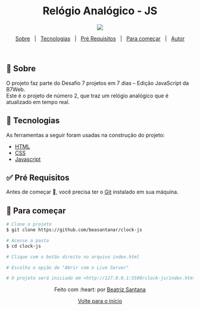 <h1 align="center">Relógio Analógico - JS</h1>

<div align="center" id="top"> 
  <img src="https://user-images.githubusercontent.com/72886481/128117776-5c8a3c1a-7233-4b52-a9a6-65999dac0729.png"/>
</div>

<p align="center">
  <a href="#dart-about">Sobre</a> &#xa0; | &#xa0; 
  <a href="#rocket-technologies">Tecnologias</a> &#xa0; | &#xa0;
  <a href="#white_check_mark-requirements">Pré Requisitos</a> &#xa0; | &#xa0;
  <a href="#checkered_flag-starting">Para começar</a> &#xa0; | &#xa0;
  <a href="https://github.com/beasantanar" target="_blank">Autor</a>
</p>

<br>

## :dart: Sobre

O projeto faz parte do Desafio 7 projetos em 7 dias – Edição JavaScript da B7Web. <br>
Este é o projeto de número 2, que traz um relógio analógico que é atualizado em tempo real.

## :rocket: Tecnologias

As ferramentas a seguir foram usadas na construção do projeto:

- [HTML](https://devdocs.io/html/)
- [CSS](https://devdocs.io/css/)
- [Javascript](https://devdocs.io/javascript/)

## :white_check_mark: Pré Requisitos

Antes de começar 🏁, você precisa ter o [Git](https://git-scm.com) instalado em sua máquina.

## :checkered_flag: Para começar

```bash
# Clone o projeto
$ git clone https://github.com/beasantanar/clock-js

# Acesse a pasta
$ cd clock-js

# Clique com o botão direito no arquivo index.html

# Escolha o opção de "Abrir com o Live Server"

# O projeto será iniciado em <http://127.0.0.1:5500/clock-js/index.html>
```

<p align="center">Feito com :heart: por <a href="https://github.com/beasantanar" target="_blank">Beatriz Santana</a></p>

<p align="center"><a href="#top">Volte para o início</a></p>
